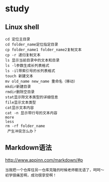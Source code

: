 # study
## Linux shell


```
cd 定位主目录
cd folder_name定位指定目录
cp folder_name1 folder_name2复制文本
cp -r 递归复制文本
ls 显示当前目录中的文本和目录
ls -l参数生成长列表格式
ls -il带索引号的长列表格式
touch 新建文本
mv old_name new_name 重命名（移动）
mkdir新建目录
rmdir删除空目录
stat显示除文本类型的详细信息
file显示文本类型
cat显示文本内容
cat -n 显示带行号的文本内容
more 
less
rm -rf folder_name
 产生冲突怎么办？
```

## Markdown语法

http://www.appinn.com/markdown/#p
```
当我把一个仓库往另一仓库克隆的时候老师都无语了，呵呵～
初学很痛苦啊，成功很享受啊！
```
